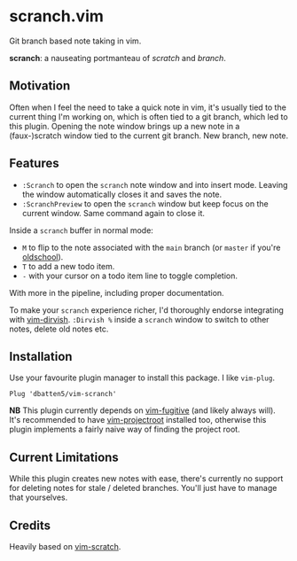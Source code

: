 # scranch.vim

Git branch based note taking in vim.

**scranch**: a nauseating portmanteau of *scratch* and *branch*.

## Motivation

Often when I feel the need to take a quick note in vim, it's usually tied to
the current thing I'm working on, which is often tied to a git branch, which
led to this plugin. Opening the note window brings up a new note in a
(faux-)scratch window tied to the current git branch. New branch, new note.

## Features

- `:Scranch` to open the `scranch` note window and into insert mode. Leaving 
the window automatically closes it and saves the note.
- `:ScranchPreview` to open the `scranch` window but keep focus on the current
window. Same command again to close it.

Inside a `scranch` buffer in normal mode:

- `M` to flip to the note associated with the `main` branch (or `master` if
you're [oldschool](https://github.com/github/renaming)).
- `T` to add a new todo item.
- `-` with your cursor on a todo item line to toggle completion.

With more in the pipeline, including proper documentation.

To make your `scranch` experience richer, I'd thoroughly endorse integrating
with [vim-dirvish](https://github.com/justinmk/vim-dirvish). `:Dirvish %`
inside a `scranch` window to switch to other notes, delete old notes etc.

## Installation

Use your favourite plugin manager to install this package. I like `vim-plug`.

```
Plug 'dbatten5/vim-scranch'
```

**NB**
This plugin currently depends on
[vim-fugitive](https://github.com/tpope/vim-fugitive) (and likely always will).
It's recommended to have
[vim-projectroot](https://github.com/dbakker/vim-projectroot) installed too,
otherwise this plugin implements a fairly naive way of finding the project
root.

## Current Limitations

While this plugin creates new notes with ease, there's currently no support
for deleting notes for stale / deleted branches. You'll just have to manage
that yourselves. 

## Credits

Heavily based on [vim-scratch](https://github.com/mtth/scratch.vim).

